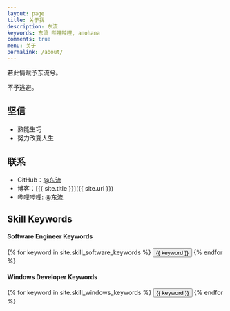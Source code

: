 ```yaml
---
layout: page
title: 关于我
description: 东流
keywords: 东流 哔哩哔哩, anohana
comments: true
menu: 关于
permalink: /about/
---
```


若此情赋予东流兮。

不予逃避。

## 坚信

* 熟能生巧
* 努力改变人生

## 联系

* GitHub：[@东流](https://github.com/zoooozz)
* 博客：[{{ site.title }}]({{ site.url }})
* 哔哩哔哩: [@东流](http://space.bilibili.com/8746433)

## Skill Keywords

#### Software Engineer Keywords
<div class="btn-inline">
    {% for keyword in site.skill_software_keywords %}
    <button class="btn btn-outline" type="button">{{ keyword }}</button>
    {% endfor %}
</div>

#### Windows Developer Keywords
<div class="btn-inline">
    {% for keyword in site.skill_windows_keywords %}
    <button class="btn btn-outline" type="button">{{ keyword }}</button>
    {% endfor %}
</div>
